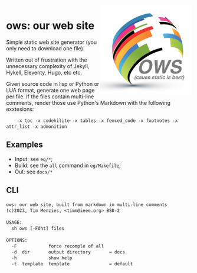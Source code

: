 <img align=right width=250 src="docs/img/banner.png">

# ows: our web site

Simple static web site generator (you only need to download one
file).

Written out of frustration with the unnecessary complexity of Jekyll,
Hykell, Eleventy, Hugo, etc etc.

Given source code in lisp or Python or LUA format, generate one web
page per file. If the files contain multi-line comments, render
those use Python's Markdown with the following exxtesions:

        -x toc -x codehilite -x tables -x fenced_code -x footnotes -x attr_list -x admonition

## Examples

- Input: see `eg/*`;
- Build: see the `all` command in `eg/Makefile`;
- Out: see `docs/*`

## CLI

```
ows: our web site, built from markdown in multi-line comments
(c)2023, Tim Menzies, <timm@ieee.org> BSD-2

USAGE:
  sh ows [-Fdht] files

OPTIONS:
  -F            force recomple of all
  -d  dir       output directory       = docs
  -h            show help 
  -t  template  template               = default
```
